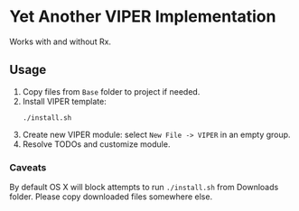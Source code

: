 # Yet Another VIPER Implementation

Works with and without Rx.

## Usage
1. Copy files from `Base` folder to project if needed.
2. Install VIPER template: 
    ```
    ./install.sh
    ```
3. Create new VIPER module: select `New File -> VIPER` in an empty group.
4. Resolve TODOs and customize module.

### Caveats
By default OS X will block attempts to run `./install.sh` from Downloads folder. Please copy downloaded files somewhere else.
